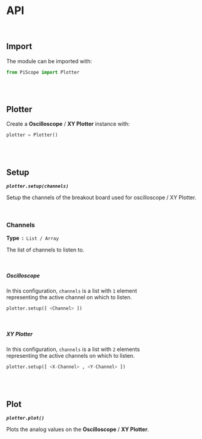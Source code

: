 
# API

<br>

## Import

The module can be imported with:

```python
from PiScope import Plotter
```

<br>
<br>

## Plotter

Create a **Oscilloscope** / **XY Plotter** instance with:

```python
plotter = Plotter()
```

<br>
<br>

## Setup
***`plotter.setup(channels)`***

Setup the channels of the breakout board used for oscilloscope / XY Plotter.

<br>

### Channels 

**Type :** `List / Array`

The list of channels to listen to.

<br>

##### Oscilloscope

In this configuration, `channels` is a list with `1` element <br>
representing the active channel on which to listen.

```python
plotter.setup([ <Channel> ])
```

<br>

##### XY Plotter

In this configuration, `channels` is a list with `2` elements <br>
representing the active channels on which to listen. 

```python
plotter.setup([ <X-Channel> , <Y-Channel> ])
```

<br>
<br>

## Plot
***`plotter.plot()`***

Plots the analog values on the **Oscilloscope** / **XY Plotter**.

<br>

